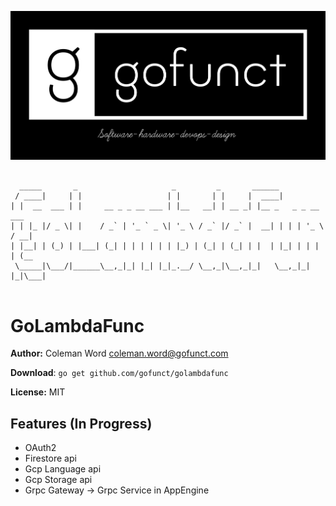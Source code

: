 ![gofunct](https://github.com/gofunct/logo/blob/master/white_logo_dark_background.jpg?raw=true)

```text

  _____       _                     _         _       ______                
 / ____|     | |                   | |       | |     |  ____|               
| |  __  ___ | |     __ _ _ __ ___ | |__   __| | __ _| |__ _   _ _ __   ___ 
| | |_ |/ _ \| |    / _` | '_ ` _ \| '_ \ / _` |/ _` |  __| | | | '_ \ / __|
| |__| | (_) | |___| (_| | | | | | | |_) | (_| | (_| | |  | |_| | | | | (__ 
 \_____|\___/|______\__,_|_| |_| |_|_.__/ \__,_|\__,_|_|   \__,_|_| |_|\___|
                                                                            
```                 

# GoLambdaFunc

**Author:** Coleman Word coleman.word@gofunct.com

**Download**: `go get github.com/gofunct/golambdafunc`

**License:** MIT

## Features (In Progress)
- OAuth2
- Firestore api
- Gcp Language api
- Gcp Storage api
- Grpc Gateway -> Grpc Service in AppEngine